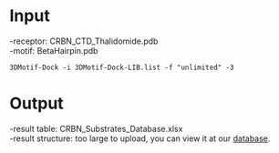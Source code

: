 Input
===
-receptor: CRBN_CTD_Thalidomide.pdb   
-motif: BetaHairpin.pdb   
```
3DMotif-Dock -i 3DMotif-Dock-LIB.list -f "unlimited" -3  
```
Output
===
-result table: CRBN_Substrates_Database.xlsx  
-result structure: too large to upload, you can view it at our [database](https://bailab.siais.shanghaitech.edu.cn/services/crbn-subslib).



